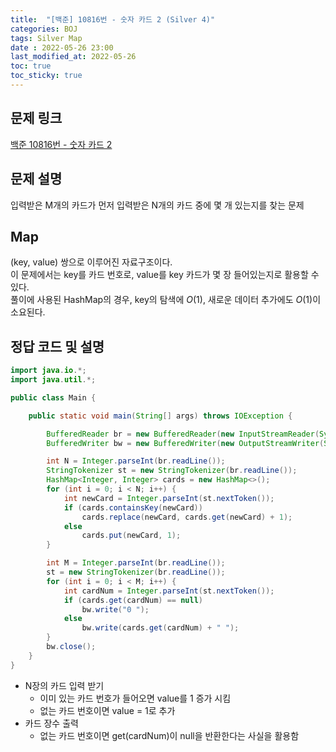 ```yaml
---
title:  "[백준] 10816번 - 숫자 카드 2 (Silver 4)"
categories: BOJ
tags: Silver Map
date : 2022-05-26 23:00
last_modified_at: 2022-05-26
toc: true
toc_sticky: true
---
```


## 문제 링크

[백준 10816번 - 숫자 카드 2](https://www.acmicpc.net/problem/10816)

## 문제 설명

입력받은 M개의 카드가 먼저 입력받은 N개의 카드 중에 몇 개 있는지를 찾는 문제

## Map

(key, value) 쌍으로 이루어진 자료구조이다.  
이 문제에서는 key를 카드 번호로, value를 key 카드가 몇 장 들어있는지로 활용할 수 있다.  
풀이에 사용된 HashMap의 경우, key의 탐색에 $O(1)$, 새로운 데이터 추가에도 $O(1)$이 소요된다.

## 정답 코드 및 설명

```java
import java.io.*;
import java.util.*;

public class Main {

    public static void main(String[] args) throws IOException {

        BufferedReader br = new BufferedReader(new InputStreamReader(System.in));
        BufferedWriter bw = new BufferedWriter(new OutputStreamWriter(System.out));

        int N = Integer.parseInt(br.readLine());
        StringTokenizer st = new StringTokenizer(br.readLine());
        HashMap<Integer, Integer> cards = new HashMap<>();
        for (int i = 0; i < N; i++) {
            int newCard = Integer.parseInt(st.nextToken());
            if (cards.containsKey(newCard))
                cards.replace(newCard, cards.get(newCard) + 1);
            else
                cards.put(newCard, 1);
        }

        int M = Integer.parseInt(br.readLine());
        st = new StringTokenizer(br.readLine());
        for (int i = 0; i < M; i++) {
            int cardNum = Integer.parseInt(st.nextToken());
            if (cards.get(cardNum) == null)
                bw.write("0 ");
            else
                bw.write(cards.get(cardNum) + " ");
        }
        bw.close();
    }
}
```

- N장의 카드 입력 받기
  - 이미 있는 카드 번호가 들어오면 value를 1 증가 시킴
  - 없는 카드 번호이면 value = 1로 추가
- 카드 장수 출력
  - 없는 카드 번호이면 get(cardNum)이 null을 반환한다는 사실을 활용함